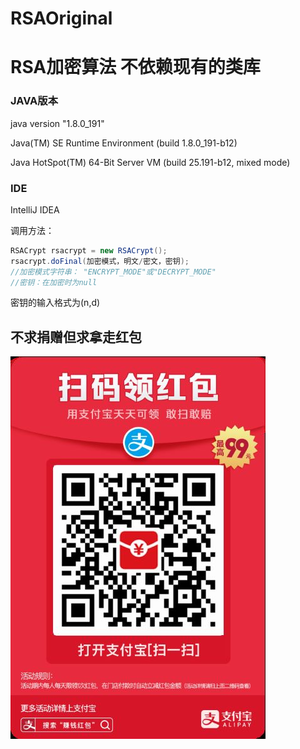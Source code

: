 # RSAOriginal
# RSA加密算法 不依赖现有的类库

### JAVA版本
java version "1.8.0_191"

Java(TM) SE Runtime Environment (build 1.8.0_191-b12)

Java HotSpot(TM) 64-Bit Server VM (build 25.191-b12, mixed mode) 

### IDE
IntelliJ IDEA

调用方法：
```java
RSACrypt rsacrypt = new RSACrypt();
rsacrypt.doFinal(加密模式，明文/密文，密钥);
//加密模式字符串： "ENCRYPT_MODE"或"DECRYPT_MODE"
//密钥：在加密时为null
```

密钥的输入格式为(n,d)

## 不求捐赠但求拿走红包

![图片加载失败](https://github.com/50Death/CipheredSocketChat/blob/master/Pictures/%E6%94%AF%E4%BB%98%E5%AE%9D%E7%BA%A2%E5%8C%85.jpg)
